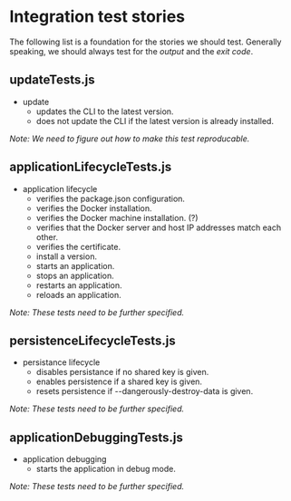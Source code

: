 # Integration test stories

The following list is a foundation for the stories we should test. Generally speaking, we should always test for the *output* and the *exit code*.

## updateTests.js

- update
  - updates the CLI to the latest version.
  - does not update the CLI if the latest version is already installed.

*Note: We need to figure out how to make this test reproducable.*

## applicationLifecycleTests.js

- application lifecycle
  - verifies the package.json configuration.
  - verifies the Docker installation.
  - verifies the Docker machine installation. (?)
  - verifies that the Docker server and host IP addresses match each other.
  - verifies the certificate.
  - install a version.
  - starts an application.
  - stops an application.
  - restarts an application.
  - reloads an application.

*Note: These tests need to be further specified.*

## persistenceLifecycleTests.js

- persistance lifecycle
  - disables persistance if no shared key is given.
  - enables persistence if a shared key is given.
  - resets persistence if --dangerously-destroy-data is given.

*Note: These tests need to be further specified.*

## applicationDebuggingTests.js

- application debugging
  - starts the application in debug mode.

*Note: These tests need to be further specified.*
